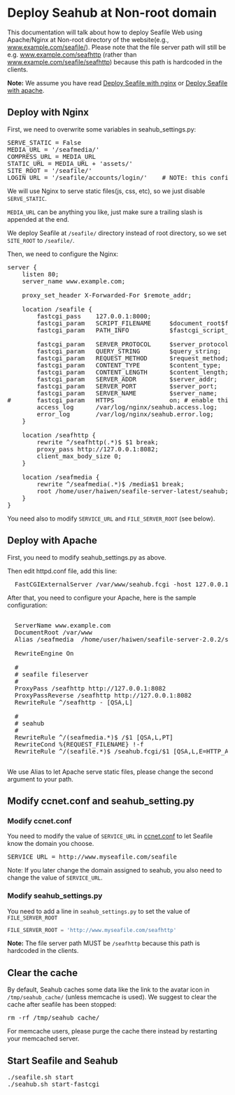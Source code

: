 # Deploy Seahub at Non-root domain
This documentation will talk about how to deploy Seafile Web using Apache/Nginx at Non-root directory of the website(e.g., www.example.com/seafile/). Please note that the file server path will still be e.g. www.example.com/seafhttp (rather than www.example.com/seafile/seafhttp) because this path is hardcoded in the clients.

**Note:** We assume you have read [Deploy Seafile with nginx](deploy_with_nginx.md) or [Deploy Seafile with apache](deploy_with_apache.md).

## Deploy with Nginx

First, we need to overwrite some variables in seahub_settings.py:

<pre>
SERVE_STATIC = False
MEDIA_URL = '/seafmedia/'
COMPRESS_URL = MEDIA_URL
STATIC_URL = MEDIA_URL + 'assets/'
SITE_ROOT = '/seafile/'
LOGIN_URL = '/seafile/accounts/login/'    # NOTE: this config is added since 5.0.4
</pre>

We will use Nginx to serve static files(js, css, etc), so we just disable <code>SERVE_STATIC</code>.

<code>MEDIA_URL</code> can be anything you like, just make sure a trailing slash is appended at the end.

We deploy Seafile at <code>/seafile/</code> directory instead of root directory, so we set <code>SITE_ROOT</code> to <code>/seafile/</code>.

Then, we need to configure the Nginx:

<pre>
server {
    listen 80;
    server_name www.example.com;

    proxy_set_header X-Forwarded-For $remote_addr;

    location /seafile {
        fastcgi_pass    127.0.0.1:8000;
        fastcgi_param   SCRIPT_FILENAME     $document_root$fastcgi_script_name;
        fastcgi_param   PATH_INFO           $fastcgi_script_name;

        fastcgi_param	SERVER_PROTOCOL	    $server_protocol;
        fastcgi_param   QUERY_STRING        $query_string;
        fastcgi_param   REQUEST_METHOD      $request_method;
        fastcgi_param   CONTENT_TYPE        $content_type;
        fastcgi_param   CONTENT_LENGTH      $content_length;
        fastcgi_param	SERVER_ADDR         $server_addr;
        fastcgi_param	SERVER_PORT         $server_port;
        fastcgi_param	SERVER_NAME         $server_name;
#       fastcgi_param   HTTPS               on; # enable this line only if https is used
        access_log      /var/log/nginx/seahub.access.log;
    	error_log       /var/log/nginx/seahub.error.log;
    }

    location /seafhttp {
        rewrite ^/seafhttp(.*)$ $1 break;
        proxy_pass http://127.0.0.1:8082;
        client_max_body_size 0;
    }

    location /seafmedia {
        rewrite ^/seafmedia(.*)$ /media$1 break;
        root /home/user/haiwen/seafile-server-latest/seahub;
    }
}
</pre>

You need also to modify `SERVICE_URL` and `FILE_SERVER_ROOT` (see below).

## Deploy with Apache

First, you need to modify seahub_settings.py as above.

Then edit httpd.conf file, add this line:
<pre>
  FastCGIExternalServer /var/www/seahub.fcgi -host 127.0.0.1:8000
</pre>
After that, you need to configure your Apache, here is the sample configuration:

<pre>
<VirtualHost *:80>
  ServerName www.example.com
  DocumentRoot /var/www
  Alias /seafmedia  /home/user/haiwen/seafile-server-2.0.2/seahub/media

  RewriteEngine On

  #
  # seafile fileserver
  #
  ProxyPass /seafhttp http://127.0.0.1:8082
  ProxyPassReverse /seafhttp http://127.0.0.1:8082
  RewriteRule ^/seafhttp - [QSA,L]

  #
  # seahub
  #
  RewriteRule ^/(seafmedia.*)$ /$1 [QSA,L,PT]
  RewriteCond %{REQUEST_FILENAME} !-f
  RewriteRule ^/(seafile.*)$ /seahub.fcgi/$1 [QSA,L,E=HTTP_AUTHORIZATION:%{HTTP:Authorization}]
</VirtualHost>
</pre>

We use Alias to let Apache serve static files, please change the second argument to your path.

## Modify ccnet.conf and seahub_setting.py

### Modify ccnet.conf

You need to modify the value of <code>SERVICE_URL</code> in [ccnet.conf](../config/ccnet-conf.md)
to let Seafile know the domain you choose.

<pre>
SERVICE_URL = http://www.myseafile.com/seafile
</pre>

Note: If you later change the domain assigned to seahub, you also need to change the value of  <code>SERVICE_URL</code>.

### Modify seahub_settings.py

You need to add a line in <code>seahub_settings.py</code> to set the value of `FILE_SERVER_ROOT`

```python
FILE_SERVER_ROOT = 'http://www.myseafile.com/seafhttp'
```
**Note:** The file server path MUST be `/seafhttp` because this path is hardcoded in the clients.

## Clear the cache

By default, Seahub caches some data like the link to the avatar icon in `/tmp/seahub_cache/` (unless memcache is used). We suggest to clear the cache after seafile has been stopped:

<pre>
rm -rf /tmp/seahub_cache/
</pre>

For memcache users, please purge the cache there instead by restarting your memcached server.

## Start Seafile and Seahub

<pre>
./seafile.sh start
./seahub.sh start-fastcgi
</pre>
